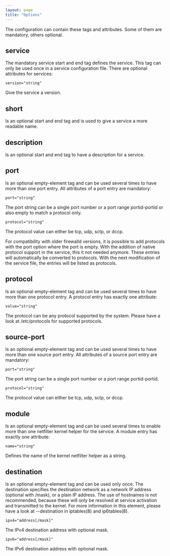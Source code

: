 ```yaml
---
layout: page
title: "Options"
---
```




The configuration can contain these tags and attributes. Some of them are mandatory, others optional. 

## service

The mandatory service start and end tag defines the service. This tag can only be used once in a service configuration file. There are optional attributes for services: 

    version="string"

Give the service a version. 

## short

Is an optional start and end tag and is used to give a service a more readable name.

## description

Is an optional start and end tag to have a description for a service.

## port

Is an optional empty-element tag and can be used several times to have more than one port entry. All attributes of a port entry are mandatory: 

    port="string"

The port string can be a single port number or a port range portid-portid or also empty to match a protocol only. 

    protocol="string"

The protocol value can either be tcp, udp, sctp, or dccp.

For compatibility with older firewalld versions, it is possible to add protocols with the port option where the port is empty. With the addition of native protocol support in the service, this it not needed anymore. These entries will automatically be converted to protocols. With the next modification of the service file, the entries will be listed as protocols. 

## protocol

Is an optional empty-element tag and can be used several times to have more than one protocol entry. A protocol entry has exactly one attribute: 

    value="string"

The protocol can be any protocol supported by the system. Please have a look at /etc/protocols for supported protocols. 

## source-port

Is an optional empty-element tag and can be used several times to have more than one source port entry. All attributes of a source port entry are mandatory: 

    port="string"

The port string can be a single port number or a port range portid-portid. 

    protocol="string"

The protocol value can either be tcp, udp, sctp, or dccp.

## module

Is an optional empty-element tag and can be used several times to enable more than one netfilter kernel helper for the service. A module entry has exactly one attribute: 

    name="string"

Defines the name of the kernel netfilter helper as a string. 

## destination

Is an optional empty-element tag and can be used only once. The destination specifies the destination network as a network IP address (optional with /mask), or a plain IP address. The use of hostnames is not recommended, because these will only be resolved at service activation and transmitted to the kernel. For more information in this element, please have a look at --destination in iptables(8) and ip6tables(8). 

    ipv4="address[/mask]"

The IPv4 destination address with optional mask. 

    ipv6="address[/mask]"

The IPv6 destination address with optional mask. 
